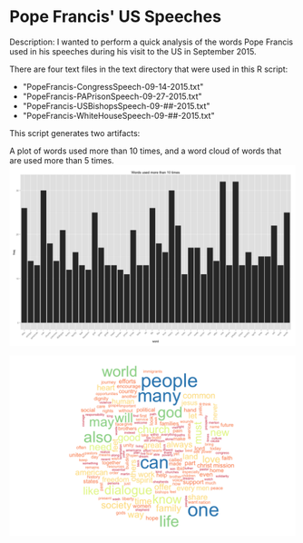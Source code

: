 # Pope Francis' US Speeches

Description:
I wanted to perform a quick analysis of the words Pope Francis used in his speeches during his visit to the US in September 2015.

There are four text files in the text directory that were used in this R script:
- "PopeFrancis-CongressSpeech-09-14-2015.txt"
- "PopeFrancis-PAPrisonSpeech-09-27-2015.txt"
- "PopeFrancis-USBishopsSpeech-09-##-2015.txt"
- "PopeFrancis-WhiteHouseSpeech-09-##-2015.txt"

This script generates two artifacts:

A plot of words used more than 10 times, and a word cloud of words that are used more than 5 times.
<img src="https://github.com/wmcraver/PopeFrancisUSSpeeches/raw/master/PopeFrancisSpeech-Words.png">

<img src="https://github.com/wmcraver/PopeFrancisUSSpeeches/raw/master/PopeFrancisSpeech-Wordcloud.png">
